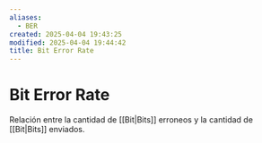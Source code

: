 ```yaml
---
aliases:
  - BER
created: 2025-04-04 19:43:25
modified: 2025-04-04 19:44:42
title: Bit Error Rate
---
```


# Bit Error Rate

Relación entre la cantidad de [[Bit|Bits]] erroneos  y la cantidad de [[Bit|Bits]] enviados.
